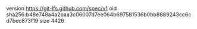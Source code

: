 version https://git-lfs.github.com/spec/v1
oid sha256:b48e748a4a2baa3c06007d7ee064b697581536b0bb8889243cc6cd7bec873f19
size 4426
